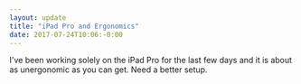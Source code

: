 ```yaml
---
layout: update
title: "iPad Pro and Ergonomics"
date: 2017-07-24T10:06:-0:00
---
```


I've been working solely on the iPad Pro for the last few days and it is about as unergonomic as you can get. Need a better setup.